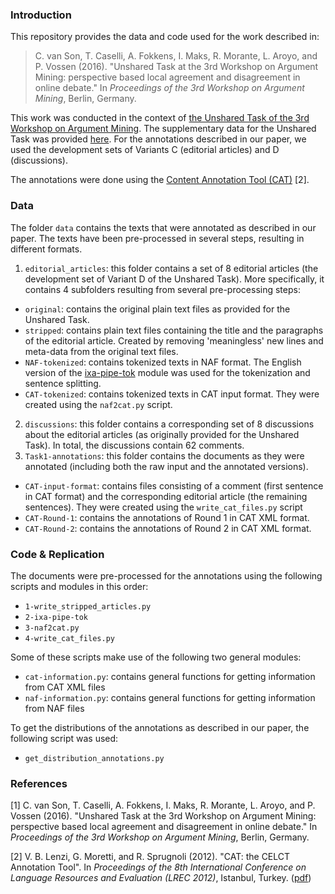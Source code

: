 
### Introduction
This repository provides the data and code used for the work described in:

> C. van Son, T. Caselli, A. Fokkens, I. Maks, R. Morante, L. Aroyo, and P. Vossen (2016). "Unshared Task at the 3rd Workshop on Argument Mining: perspective based local agreement and disagreement in online debate." In *Proceedings of the 3rd Workshop on Argument Mining*, Berlin, Germany.

This work was conducted in the context of [the Unshared Task of the 3rd Workshop on Argument Mining](http://argmining2016.arg.tech/index.php/home/call-for-papers/unshared-task/). The supplementary data for the Unshared Task was provided [here]( https://github.com/UKPLab/argmin2016-unshared-task). For the annotations described in our paper, we used the development sets of Variants C (editorial articles) and D (discussions).

The annotations were done using the [Content Annotation Tool (CAT)](https://dh.fbk.eu/resources/cat-content-annotation-tool) [2].

### Data
The folder `data` contains the texts that were annotated as described in our paper. The texts have been pre-processed in several steps, resulting in different formats.

1. `editorial_articles`: this folder contains a set of 8 editorial articles (the development set of Variant D of the Unshared Task). More specifically, it contains 4 subfolders resulting from several pre-processing steps:
  * `original`: contains the original plain text files as provided for the Unshared Task.
  * `stripped`: contains plain text files containing the title and the paragraphs of the editorial article. Created by removing 'meaningless' new lines and meta-data from the original text files.
  * `NAF-tokenized`: contains tokenized texts in NAF format. The English version of the  [ixa-pipe-tok](https://github.com/ixa-ehu/ixa-pipe-tok) module was used for the tokenization and sentence splitting.
  * `CAT-tokenized`: contains tokenized texts in CAT input format. They were created using the `naf2cat.py` script.
2. `discussions`: this folder contains a corresponding set of 8 discussions about the editorial articles (as originally provided for the Unshared Task). In total, the discussions contain 62 comments.
3. `Task1-annotations`: this folder contains the documents as they were annotated (including both the raw input and the annotated versions).
  * `CAT-input-format`: contains files consisting of a comment (first sentence  in CAT format) and the corresponding editorial article (the remaining sentences). They were created using the `write_cat_files.py` script
  * `CAT-Round-1`: contains the annotations of Round 1 in CAT XML format.
  * `CAT-Round-2`: contains the annotations of Round 2 in CAT XML format.

### Code & Replication

The documents were pre-processed for the annotations using the following scripts and modules in this order:

* `1-write_stripped_articles.py`
* `2-ixa-pipe-tok`
* `3-naf2cat.py`
* `4-write_cat_files.py`

Some of these scripts make use of the following two general modules:

* `cat-information.py`: contains general functions for getting information from CAT XML files
* `naf-information.py`: contains general functions for getting information from NAF files

To get the distributions of the annotations as described in our paper, the following script was used:
* `get_distribution_annotations.py`




### References
 [1] C. van Son, T. Caselli, A. Fokkens, I. Maks, R. Morante, L. Aroyo, and P. Vossen (2016). "Unshared Task at the 3rd Workshop on Argument Mining: perspective based local agreement and disagreement in online debate." In *Proceedings of the 3rd Workshop on Argument Mining*, Berlin, Germany.

 [2] V. B. Lenzi, G. Moretti, and R. Sprugnoli (2012). "CAT: the CELCT Annotation Tool". In *Proceedings of the 8th International Conference on Language Resources and Evaluation (LREC 2012)*, Istanbul, Turkey. ([pdf](http://www.lrec-conf.org/proceedings/lrec2012/pdf/216_Paper.pdf))
